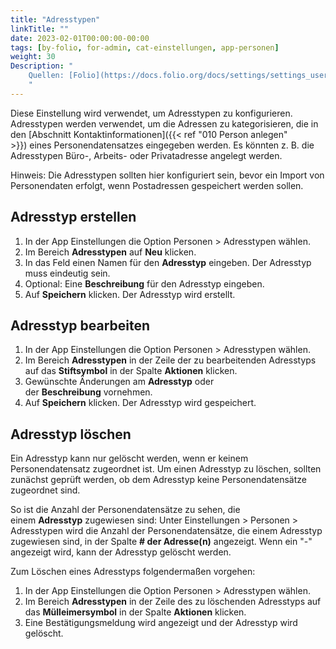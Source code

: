 ```yaml
---
title: "Adresstypen"
linkTitle: ""
date: 2023-02-01T00:00:00-00:00
tags: [by-folio, for-admin, cat-einstellungen, app-personen]
weight: 30
Description: "
    Quellen: [Folio](https://docs.folio.org/docs/settings/settings_users/settings_users/#settings--users--address-types) & [GBV](https://info.gbv.de/display/FOLIOGBVEXTERN/Einstellungen+%28Personen%29%3A+Adresstypen)
    "
---
```


Diese Einstellung wird verwendet, um Adresstypen zu konfigurieren. Adresstypen werden verwendet, um die Adressen zu kategorisieren, die in den [Abschnitt Kontaktinformationen]({{< ref "010 Person anlegen" >}}) eines Personendatensatzes eingegeben werden. Es könnten z. B. die Adresstypen Büro-, Arbeits- oder Privatadresse angelegt werden.

Hinweis: Die Adresstypen sollten hier konfiguriert sein, bevor ein Import von Personendaten erfolgt, wenn Postadressen gespeichert werden sollen.

## Adresstyp erstellen

1.  In der App Einstellungen die Option Personen > Adresstypen wählen.
2.  Im Bereich **Adresstypen** auf **Neu** klicken.
3.  In das Feld einen Namen für den **Adresstyp** eingeben. Der Adresstyp muss eindeutig sein.
4.  Optional: Eine **Beschreibung** für den Adresstyp eingeben.
5.  Auf **Speichern** klicken. Der Adresstyp wird erstellt.

## Adresstyp bearbeiten

1.  In der App Einstellungen die Option Personen > Adresstypen wählen.
2.  Im Bereich **Adresstypen** in der Zeile der zu bearbeitenden Adresstyps auf das **Stiftsymbol** in der Spalte **Aktionen** klicken.
3.  Gewünschte Änderungen am **Adresstyp** oder der **Beschreibung** vornehmen.
4.  Auf **Speichern** klicken. Der Adresstyp wird gespeichert.

## Adresstyp löschen

Ein Adresstyp kann nur gelöscht werden, wenn er keinem Personendatensatz zugeordnet ist. Um einen Adresstyp zu löschen, sollten zunächst geprüft werden, ob dem Adresstyp keine Personendatensätze zugeordnet sind.

So ist die Anzahl der Personendatensätze zu sehen, die einem **Adresstyp** zugewiesen sind: Unter Einstellungen > Personen > Adresstypen wird die Anzahl der Personendatensätze, die einem Adresstyp zugewiesen sind, in der Spalte **\# der Adresse(n)** angezeigt. Wenn ein "-" angezeigt wird, kann der Adresstyp gelöscht werden.

Zum Löschen eines Adresstyps folgendermaßen vorgehen:

1.  In der App Einstellungen die Option Personen > Adresstypen wählen.
2.  Im Bereich **Adresstypen** in der Zeile des zu löschenden Adresstyps auf das **Mülleimersymbol** in der Spalte **Aktionen** klicken.
3.  Eine Bestätigungsmeldung wird angezeigt und der Adresstyp wird gelöscht.
